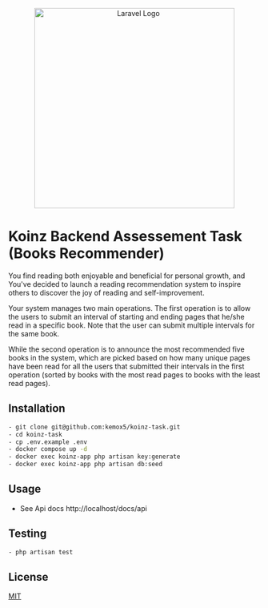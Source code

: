 <p align="center"><a href="https://laravel.com" target="_blank"><img src="https://koinz.app/assets/images/src/assets/Logo_Logo%20Orange.6f311d40.png" width="400" alt="Laravel Logo"></a></p>


# Koinz Backend Assessement Task (Books Recommender)

You find reading both enjoyable and beneficial for personal growth, and You've decided to launch a reading recommendation system to inspire others to discover the
joy of reading and self-improvement.

Your system manages two main operations. The first operation is to allow the users to submit an interval of starting and ending pages that he/she read in a specific
book. Note that the user can submit multiple intervals for the same book.

While the second operation is to announce the most recommended five books in the system, which are picked based on how many unique pages have been read for
all the users that submitted their intervals in the first operation (sorted by books with the most read pages to books with the least read pages).

## Installation

```bash
- git clone git@github.com:kemox5/koinz-task.git
- cd koinz-task
- cp .env.example .env
- docker compose up -d
- docker exec koinz-app php artisan key:generate
- docker exec koinz-app php artisan db:seed
```

## Usage
- See Api docs http://localhost/docs/api


## Testing
```bash
- php artisan test
```

## License

[MIT](https://choosealicense.com/licenses/mit/)